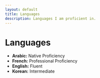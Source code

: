 ```yaml
---
layout: default
title: Languages
description: Languages I am proficient in.
---
```


<h1>Languages</h1>
<ul>
  <li><b>Arabic:</b> Native Proficiency</li>
  <li><b>French:</b> Professional Proficiency</li>
  <li><b>English:</b> Fluent</li>
  <li><b>Korean:</b> Intermediate</li>
</ul>
